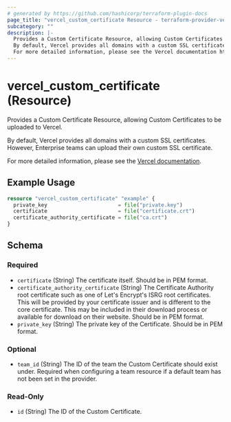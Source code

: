 ```yaml
---
# generated by https://github.com/hashicorp/terraform-plugin-docs
page_title: "vercel_custom_certificate Resource - terraform-provider-vercel"
subcategory: ""
description: |-
  Provides a Custom Certificate Resource, allowing Custom Certificates to be uploaded to Vercel.
  By default, Vercel provides all domains with a custom SSL certificates. However, Enterprise teams can upload their own custom SSL certificate.
  For more detailed information, please see the Vercel documentation https://vercel.com/docs/domains/custom-SSL-certificate.
---
```


# vercel_custom_certificate (Resource)

Provides a Custom Certificate Resource, allowing Custom Certificates to be uploaded to Vercel.

By default, Vercel provides all domains with a custom SSL certificates. However, Enterprise teams can upload their own custom SSL certificate.

For more detailed information, please see the [Vercel documentation](https://vercel.com/docs/domains/custom-SSL-certificate).

## Example Usage

```terraform
resource "vercel_custom_certificate" "example" {
  private_key                       = file("private.key")
  certificate                       = file("certificate.crt")
  certificate_authority_certificate = file("ca.crt")
}
```

<!-- schema generated by tfplugindocs -->
## Schema

### Required

- `certificate` (String) The certificate itself. Should be in PEM format.
- `certificate_authority_certificate` (String) The Certificate Authority root certificate such as one of Let's Encrypt's ISRG root certificates. This will be provided by your certificate issuer and is different to the core certificate. This may be included in their download process or available for download on their website. Should be in PEM format.
- `private_key` (String) The private key of the Certificate. Should be in PEM format.

### Optional

- `team_id` (String) The ID of the team the Custom Certificate should exist under. Required when configuring a team resource if a default team has not been set in the provider.

### Read-Only

- `id` (String) The ID of the Custom Certificate.
